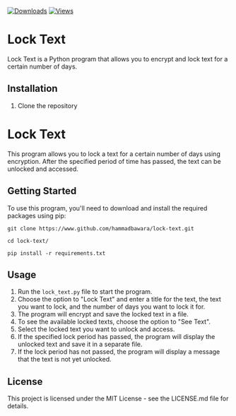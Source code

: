 [![Downloads](https://img.shields.io/github/downloads/hammadbawara/lock-text/total.svg)](https://github.com/hammadbawara/lock-text/releases)
[![Views](https://img.shields.io/badge/views-1234-brightgreen.svg)](https://github.com/hammadbawara/lock-text)

# Lock Text
Lock Text is a Python program that allows you to encrypt and lock text for a certain number of days.

## Installation

1. Clone the repository

# Lock Text

This program allows you to lock a text for a certain number of days using encryption. After the specified period of time has passed, the text can be unlocked and accessed.

## Getting Started

To use this program, you'll need to download and install the required packages using pip:
```
git clone https://www.github.com/hammadbawara/lock-text.git

cd lock-text/

pip install -r requirements.txt
```

## Usage

1. Run the `lock_text.py` file to start the program.
2. Choose the option to "Lock Text" and enter a title for the text, the text you want to lock, and the number of days you want to lock it for.
3. The program will encrypt and save the locked text in a file.
4. To see the available locked texts, choose the option to "See Text".
5. Select the locked text you want to unlock and access.
6. If the specified lock period has passed, the program will display the unlocked text and save it in a separate file.
7. If the lock period has not passed, the program will display a message that the text is not yet unlocked.

## License

This project is licensed under the MIT License - see the LICENSE.md file for details.
